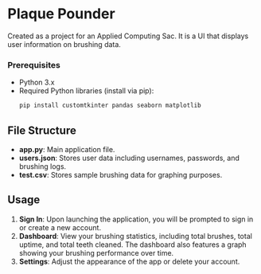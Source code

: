 # Plaque Pounder

Created as a project for an Applied Computing Sac. It is a UI that displays user information on brushing data.


### Prerequisites

- Python 3.x
- Required Python libraries (install via pip):
  ```bash
  pip install customtkinter pandas seaborn matplotlib
  ```

## File Structure

- **app.py**: Main application file.
- **users.json**: Stores user data including usernames, passwords, and brushing logs.
- **test.csv**: Stores sample brushing data for graphing purposes.

## Usage

1. **Sign In**: Upon launching the application, you will be prompted to sign in or create a new account.
2. **Dashboard**: View your brushing statistics, including total brushes, total uptime, and total teeth cleaned. The dashboard also features a graph showing your brushing performance over time.
3. **Settings**: Adjust the appearance of the app or delete your account.

